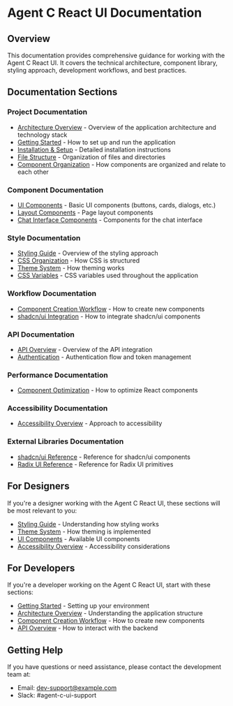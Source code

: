 # Agent C React UI Documentation

## Overview

This documentation provides comprehensive guidance for working with the Agent C React UI. It covers the technical architecture, component library, styling approach, development workflows, and best practices.

## Documentation Sections

### Project Documentation

- [Architecture Overview](./project/architecture-overview.md) - Overview of the application architecture and technology stack
- [Getting Started](./project/getting-started.md) - How to set up and run the application
- [Installation & Setup](./project/installation-setup.md) - Detailed installation instructions
- [File Structure](./project/file-structure.md) - Organization of files and directories
- [Component Organization](./project/component-organization.md) - How components are organized and relate to each other

### Component Documentation

- [UI Components](./components/ui/README.md) - Basic UI components (buttons, cards, dialogs, etc.)
- [Layout Components](./components/layout/README.md) - Page layout components
- [Chat Interface Components](./components/chat-interface/README.md) - Components for the chat interface

### Style Documentation

- [Styling Guide](./style/styling-guide.md) - Overview of the styling approach
- [CSS Organization](./style/css-organization.md) - How CSS is structured
- [Theme System](./style/theme-system.md) - How theming works
- [CSS Variables](./style/css-variables.md) - CSS variables used throughout the application

### Workflow Documentation

- [Component Creation Workflow](./workflow/component-creation-workflow.md) - How to create new components
- [shadcn/ui Integration](./workflow/shadcn-ui-integration.md) - How to integrate shadcn/ui components

### API Documentation

- [API Overview](./api/api-overview.md) - Overview of the API integration
- [Authentication](./api/authentication.md) - Authentication flow and token management

### Performance Documentation

- [Component Optimization](./performance/component-optimization.md) - How to optimize React components

### Accessibility Documentation

- [Accessibility Overview](./accessibility/accessibility-overview.md) - Approach to accessibility

### External Libraries Documentation

- [shadcn/ui Reference](./shadcn-ui/README.md) - Reference for shadcn/ui components
- [Radix UI Reference](./radix_ui/README.md) - Reference for Radix UI primitives

## For Designers

If you're a designer working with the Agent C React UI, these sections will be most relevant to you:

- [Styling Guide](./style/styling-guide.md) - Understanding how styling works
- [Theme System](./style/theme-system.md) - How theming is implemented
- [UI Components](./components/ui/README.md) - Available UI components
- [Accessibility Overview](./accessibility/accessibility-overview.md) - Accessibility considerations

## For Developers

If you're a developer working on the Agent C React UI, start with these sections:

- [Getting Started](./project/getting-started.md) - Setting up your environment
- [Architecture Overview](./project/architecture-overview.md) - Understanding the application structure
- [Component Creation Workflow](./workflow/component-creation-workflow.md) - How to create new components
- [API Overview](./api/api-overview.md) - How to interact with the backend

## Getting Help

If you have questions or need assistance, please contact the development team at:

- Email: dev-support@example.com
- Slack: #agent-c-ui-support